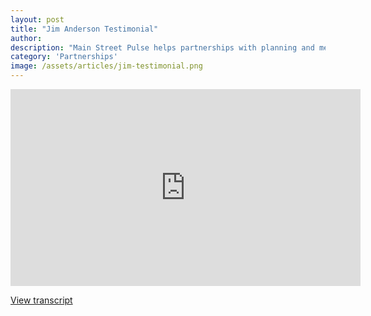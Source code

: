 ```yaml
---
layout: post
title: "Jim Anderson Testimonial"
author: 
description: "Main Street Pulse helps partnerships with planning and meetings."
category: 'Partnerships'
image: /assets/articles/jim-testimonial.png
---
```

<iframe width="560" height="315" src="https://www.youtube.com/embed/MnhCcRwYTHo?si=Rh-LFuRyuAuViwL2" title="YouTube video player" frameborder="0" allow="accelerometer; autoplay; clipboard-write; encrypted-media; gyroscope; picture-in-picture; web-share" referrerpolicy="strict-origin-when-cross-origin" allowfullscreen></iframe>
<p><a href="/testimonials/jim-anderson-testimonial" target="_blank">View transcript</a></p>